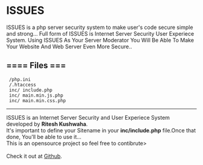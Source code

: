 <h1>ISSUES</h1>
ISSUES is a php server security system to make user's code secure simple and strong...
Full form of ISSUES is Internet Server Security User Experiece System.
Using ISSUES As Your Server Moderator You Will Be Able To Make Your Website And Web Server Even More Secure..




==== Files ===
------------
  
     /php.ini
     /.htaccess
     inc/ include.php
     inc/ main.min.js.php
     inc/ main.min.css.php


------------

ISSUES is an Internet Server Security and User Experiece System developed by <b>Ritesh Kushwaha</b>.<br> It's important to define your Sitename in your <b>inc/include.php</b> file.Once that done, You'll be able to use it...<br> This is an opensource project so feel free to contibrute><br><br> Check it out at <a href='https://github.com/riteshtheking/ISSUES/'>Github</a>.
